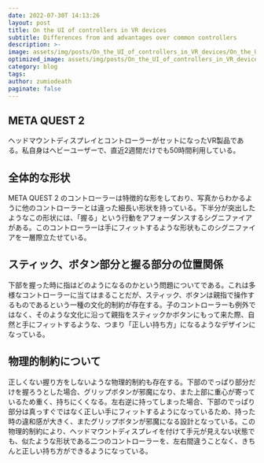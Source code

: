 ```yaml
---
date: 2022-07-30T 14:13:26
layout: post
title: On the UI of controllers in VR devices
subtitle: Differences from and advantages over common controllers
description: >-
image: assets/img/posts/On_the_UI_of_controllers_in_VR_devices/On_the_UI_of_controllers_in_VR_devices.png
optimized_image: assets/img/posts/On_the_UI_of_controllers_in_VR_devices/On_the_UI_of_controllers_in_VR_devices_resized_thumbnail.png
category: blog
tags: 
author: zumiodeath
paginate: false
---
```


## META QUEST 2 

ヘッドマウントディスプレイとコントローラーがセットになったVR製品である。私自身はヘビーユーザーで、直近2週間だけでも50時間利用している。

## 全体的な形状

META QUEST 2 のコントローラーは特徴的な形をしており、写真からわかるように他のコントローラーとは違った細長い形状を持っている。下半分が突出したようなこの形状には、「握る」という行動をアフォーダンスするシグニファイアがある。このコントローラーは手にフィットするような形状もこのシグニファイアを一層際立たせている。

## スティック、ボタン部分と握る部分の位置関係

下部を握った時に指はどのようになるのかという問題についてである。これは多様なコントローラーに当てはまることだが、スティック、ボタンは親指で操作するものであるという一種の文化的制約が存在する。子のコントローラーも例外ではなく、そのような文化に沿って親指をスティックかボタンにもって来た際、自然と手にフィットするような、つまり「正しい持ち方」になるようなデザインになっている。

## 物理的制約について

正しくない握り方をしないような物理的制約も存在する。下部のでっぱり部分だけを握ろうとした場合、グリップボタンが邪魔になり、また上部に重心が寄っているため重く、持ちにくくなる。左右逆に持ってしまった場合、下部のでっぱり部分は真っすぐではなく正しい手にフィットするようになっているため、持った時の違和感が大きく、またグリップボタンが邪魔になる設計となっている。この物理的制約により、ヘッドマウントディスプレイを付けて手元が見えない状態でも、似たような形状である二つのコントローラーを、左右間違うことなく、きちんと正しい持ち方ができるようになっている。